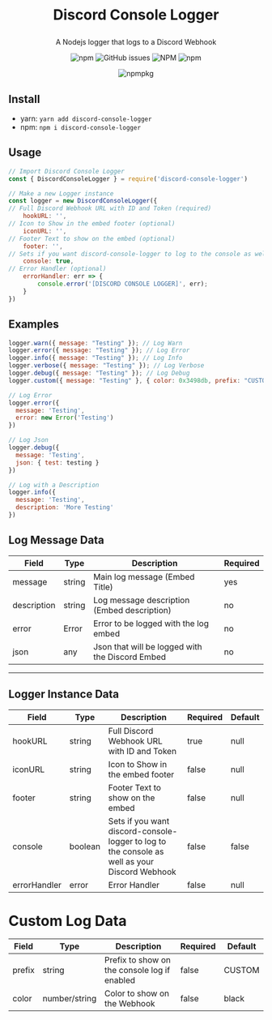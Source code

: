 <h1 align="center">
<p>Discord Console Logger</p>
</h1>
<p align="center">
  A Nodejs logger that logs to a Discord Webhook
  </p>
<p align="center">
  <img alt="npm" src="https://img.shields.io/npm/v/discord-console-logger">
  <img alt="GitHub issues" src="https://img.shields.io/github/issues/lucaslah/discord-console-logger">
  <img alt="NPM" src="https://img.shields.io/npm/l/discord-console-logger">
  <img alt="npm" src="https://img.shields.io/npm/dw/discord-console-logger">
  </p>
  <p align="center">
  <img alt="npmpkg" src="https://nodei.co/npm/discord-console-logger.png" herf="https://npmjs.org/package/discord-console-logger">
  </p>



## Install
- yarn: `yarn add discord-console-logger`
- npm: `npm i discord-console-logger`

## Usage
```javascript
// Import Discord Console Logger
const { DiscordConsoleLogger } = require('discord-console-logger')

// Make a new Logger instance
const logger = new DiscordConsoleLogger({ 
// Full Discord Webhook URL with ID and Token (required)
    hookURL: '',
// Icon to Show in the embed footer (optional)
    iconURL: '', 
// Footer Text to show on the embed (optional)
    footer: '', 
// Sets if you want discord-console-logger to log to the console as well as your Discord Webhook (optional: default false)
    console: true, 
// Error Handler (optional)
    errorHandler: err => {
        console.error('[DISCORD CONSOLE LOGGER]', err); 
    }
})

```

## Examples
```javascript
logger.warn({ message: "Testing" }); // Log Warn
logger.error({ message: "Testing" }); // Log Error
logger.info({ message: "Testing" }); // Log Info
logger.verbose({ message: "Testing" }); // Log Verbose
logger.debug({ message: "Testing" }); // Log Debug
logger.custom({ message: "Testing" }, { color: 0x3498db, prefix: "CUSTOM" });

// Log Error
logger.error({
  message: 'Testing',
  error: new Error('Testing')
})

// Log Json
logger.debug({
  message: 'Testing',
  json: { test: testing }
})

// Log with a Description
logger.info({
  message: 'Testing',
  description: 'More Testing'
})
```

## Log Message Data
| Field  | Type  | Description  | Required |
|---|---|---|---|
| message  | string  | Main log message (Embed Title)   |  yes  |
| description  |  string  | Log message description (Embed description)  | no  |
| error  |  Error  | Error to be logged with the log embed  | no  |
| json  |  any | Json that will be logged with the Discord Embed  | no  |
---

## Logger Instance Data
| Field        | Type    | Description                                                                                   | Required | Default |
|--------------|---------|-----------------------------------------------------------------------------------------------|----------|---------|
| hookURL      | string  | Full Discord Webhook URL with ID and Token                                                    | true     | null    |
| iconURL         | string  | Icon to Show in the embed footer                                                              | false    | null    |
| footer       | string  | Footer Text to show on the embed                                                              | false    | null    |
| console      | boolean | Sets if you want discord-console-logger to log to the console as well as your Discord Webhook | false    | false   |
| errorHandler | error   | Error Handler                                                                                 | false    | null    |

# Custom Log Data
| Field  | Type          | Description                                  | Required | Default |
|--------|---------------|----------------------------------------------|----------|---------|
| prefix | string        | Prefix to show on the console log if enabled | false    | CUSTOM  |
| color  | number/string | Color to show on the Webhook                 | false    | black   |
